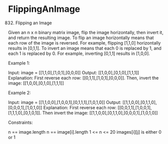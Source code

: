 # FlippingAnImage
832. Flipping an Image

Given an n x n binary matrix image, flip the image horizontally, then invert it, and return the resulting image.
To flip an image horizontally means that each row of the image is reversed.
For example, flipping [1,1,0] horizontally results in [0,1,1].
To invert an image means that each 0 is replaced by 1, and each 1 is replaced by 0.
For example, inverting [0,1,1] results in [1,0,0].
 

Example 1:

Input: image = [[1,1,0],[1,0,1],[0,0,0]]
Output: [[1,0,0],[0,1,0],[1,1,1]]
Explanation: First reverse each row: [[0,1,1],[1,0,1],[0,0,0]].
Then, invert the image: [[1,0,0],[0,1,0],[1,1,1]]

Example 2:

Input: image = [[1,1,0,0],[1,0,0,1],[0,1,1,1],[1,0,1,0]]
Output: [[1,1,0,0],[0,1,1,0],[0,0,0,1],[1,0,1,0]]
Explanation: First reverse each row: [[0,0,1,1],[1,0,0,1],[1,1,1,0],[0,1,0,1]].
Then invert the image: [[1,1,0,0],[0,1,1,0],[0,0,0,1],[1,0,1,0]]
 

Constraints:

n == image.length
n == image[i].length
1 <= n <= 20
images[i][j] is either 0 or 1
